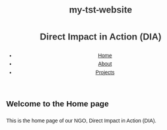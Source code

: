 # my-tst-website<!DOCTYPE html>
<html lang="en">
<head>
    <meta charset="UTF-8">
    <meta name="viewport" content="width=device-width, initial-scale=1.0">
    <link rel="stylesheet" href="style.css">
    <title>Direct Impact in Action - Home</title>
</head>
<body>
    <header>
        <h1>Direct Impact in Action (DIA)</h1>
        <nav>
            <ul>
                <li><a href="index.html">Home</a></li>
                <li><a href="about.html">About</a></li>
                <li><a href="projects.html">Projects</a></li>
            </ul>
        </nav>
    </header>
    <main>
        <h2>Welcome to the Home page</h2>
        <p>This is the home page of our NGO, Direct Impact in Action (DIA).</p>
    </main>
</body>
</html>

<!DOCTYPE html>
<html lang="en">
<head>
    <meta charset="UTF-8">
    <meta name="viewport" content="width=device-width, initial-scale=1.0">
    <title>Direct Impact in Action - About Us</title>
    <style>
        body {
            font-family: Arial, sans-serif;
            line-height: 1.6;
        }

        .container {
            max-width: 960px;
            margin: 0 auto;
            padding: 20px;
        }

        .about-us {
            text-align: justify;
            background-color: #f2f2f2;
            padding: 20px;
            border-radius: 5px;
        }

        h1 {
            font-size: 24px;
            text-align: center;
            color: #333;
            margin-bottom: 20px;
        }
    </style>
</head>
<body>
    <div class="container">
        <h1>About Us</h1>
        <div class="about-us">
            Direct Impact in Action is a non-profit organization founded in Bamenda, Cameroon, committed to supporting and uplifting the lives of underprivileged and differently-abled children. Our organization was born out of a shared vision to create a positive, lasting impact on the communities we serve, especially in the Bum-Buabua region and among the survivors of the Lake Nyos disaster.

            We are a dedicated team of passionate individuals with diverse backgrounds and expertise, united by our commitment to drive transformative change in the lives of those who need it most. Our core programs include providing access to quality education, healthcare, and essential resources to empower children to overcome challenges and thrive in the face of adversity.

            Our work is rooted in the principles of inclusivity, equality, and sustainable development, and we firmly believe that every child, regardless of their background or abilities, deserves the opportunity to reach their full potential. With the support of our donors, partners, and volunteers, Direct Impact in Action is making a difference in the lives of countless children and their communities, one step at a time.
        </div>
    </div>
</body>
</html>


<!DOCTYPE html>
<html lang="en">
<head>
    <meta charset="UTF-8">
    <meta name="viewport" content="width=device-width, initial-scale=1.0">
    <title>Contact</title>
</head>
<body>
    <h1>Contact Us</h1>
    <nav>
        <a href="index.html">Home</a> |
        <a href="about.html">About</a> |
        <a href="contact.html

